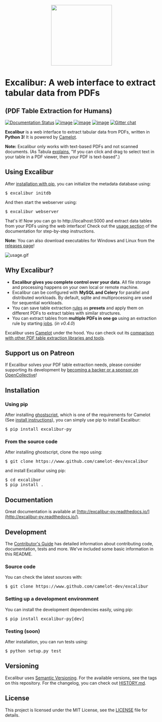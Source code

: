 <p align="center">
   <img src="https://raw.githubusercontent.com/camelot-dev/excalibur/master/docs/_static/excalibur-logo.png" width="200">
</p>

# Excalibur: A web interface to extract tabular data from PDFs

## (PDF Table Extraction for Humans)

[![Documentation Status](https://readthedocs.org/projects/excalibur-py/badge/?version=master)](https://excalibur-py.readthedocs.io/en/master/) [![image](https://img.shields.io/pypi/v/excalibur-py.svg)](https://pypi.org/project/excalibur-py/) [![image](https://img.shields.io/pypi/l/excalibur-py.svg)](https://pypi.org/project/excalibur-py/) [![image](https://img.shields.io/pypi/pyversions/excalibur-py.svg)](https://pypi.org/project/excalibur-py/) [![Gitter chat](https://badges.gitter.im/camelot-dev/Lobby.png)](https://gitter.im/camelot-dev/Lobby)

**Excalibur** is a web interface to extract tabular data from PDFs, written in **Python 3**! It is powered by [Camelot](https://camelot-py.readthedocs.io/).

**Note:** Excalibur only works with text-based PDFs and not scanned documents. (As Tabula [explains](https://github.com/tabulapdf/tabula#why-tabula), "If you can click and drag to select text in your table in a PDF viewer, then your PDF is text-based".)

## Using Excalibur

After [installation with pip](https://excalibur-py.readthedocs.io/en/master/user/install.html), you can initialize the metadata database using:

<pre>
$ excalibur initdb
</pre>

And then start the webserver using:

<pre>
$ excalibur webserver
</pre>

That's it! Now you can go to http://localhost:5000 and extract data tables from your PDFs using the web interface! Check out the [usage section](https://excalibur-py.readthedocs.io/en/master/user/usage.html) of the documentation for step-by-step instructions.

**Note:** You can also download executables for Windows and Linux from the [releases page](https://github.com/camelot-dev/excalibur/releases)!

![usage.gif](https://excalibur-py.readthedocs.io/en/master/_images/usage.gif)

## Why Excalibur?

- **Excalibur gives you complete control over your data**. All file storage and processing happens on your own local or remote machine.
- Excalibur can be configured with **MySQL and Celery** for parallel and distributed workloads. By default, sqlite and multiprocessing are used for sequential workloads.
- You can save table extraction [rules](https://excalibur-py.readthedocs.io/en/master/user/concepts.html#rule) as **presets** and apply them on different PDFs to extract tables with similar structures.
- You can extract tables from **multiple PDFs in one go** using an extraction rule by starting [jobs](https://excalibur-py.readthedocs.io/en/master/user/concepts.html#job). (*in v0.4.0*)

Excalibur uses [Camelot](https://camelot-py.readthedocs.io/) under the hood. You can check out its [comparison with other PDF table extraction libraries and tools](https://github.com/socialcopsdev/camelot/wiki/Comparison-with-other-PDF-Table-Extraction-libraries-and-tools).

## Support us on Patreon

If Excalibur solves your PDF table extraction needs, please consider supporting its development by [becoming a backer or a sponsor on OpenCollective](https://opencollective.com/excalibur)!

## Installation

### Using pip

After installing [ghostscript](https://www.ghostscript.com/), which is one of the requirements for Camelot (See [install instructions](https://camelot-py.readthedocs.io/en/master/user/install.html#using-pip)), you can simply use pip to install Excalibur:

<pre>
$ pip install excalibur-py
</pre>

### From the source code

After installing ghostscript, clone the repo using:

<pre>
$ git clone https://www.github.com/camelot-dev/excalibur
</pre>

and install Excalibur using pip:

<pre>
$ cd excalibur
$ pip install .
</pre>

## Documentation

Great documentation is available at [http://excalibur-py.readthedocs.io/](http://excalibur-py.readthedocs.io/).

## Development

The [Contributor's Guide](https://excalibur-py.readthedocs.io/en/master/dev/contributing.html) has detailed information about contributing code, documentation, tests and more. We've included some basic information in this README.

### Source code

You can check the latest sources with:

<pre>
$ git clone https://www.github.com/camelot-dev/excalibur
</pre>

### Setting up a development environment

You can install the development dependencies easily, using pip:

<pre>
$ pip install excalibur-py[dev]
</pre>

### Testing (soon)

After installation, you can run tests using:

<pre>
$ python setup.py test
</pre>

## Versioning

Excalibur uses [Semantic Versioning](https://semver.org/). For the available versions, see the tags on this repository. For the changelog, you can check out [HISTORY.md](https://github.com/camelot-dev/excalibur/blob/master/HISTORY.md).

## License

This project is licensed under the MIT License, see the [LICENSE](https://github.com/camelot-dev/excalibur/blob/master/LICENSE) file for details.
